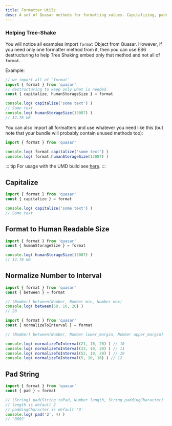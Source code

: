 ```yaml
---
title: Formatter Utils
desc: A set of Quasar methods for formatting values. Capitalizing, padding, normalizing and more.
---
```


### Helping Tree-Shake
You will notice all examples import `format` Object from Quasar. However, if you need only one formatter method from it, then you can use ES6 destructuring to help Tree Shaking embed only that method and not all of `format`.

Example:
```js
// we import all of `format`
import { format } from 'quasar'
// destructuring to keep only what is needed
const { capitalize, humanStorageSize } = format

console.log( capitalize('some text') )
// Some text
console.log( humanStorageSize(13087) )
// 12.78 kB
```

You can also import all formatters and use whatever you need like this (but note that your bundle will probably contain unused methods too):
```js
import { format } from 'quasar'

console.log( format.capitalize('some text') )
console.log( format.humanStorageSize(13087) )
```

::: tip
For usage with the UMD build see [here](/start/umd#Quasar-Global-Object).
:::

## Capitalize
``` js
import { format } from 'quasar'
const { capitalize } = format

console.log( capitalize('some text') )
// Some text
```

## Format to Human Readable Size
``` js
import { format } from 'quasar'
const { humanStorageSize } = format

console.log( humanStorageSize(13087) )
// 12.78 kB
```

## Normalize Number to Interval

``` js
import { format } from 'quasar'
const { between } = format

// (Number) between(Number, Number min, Number max)
console.log( between(50, 10, 20) )
// 20
```

``` js
import { format } from 'quasar'
const { normalizeToInterval } = format

// (Number) between(Number, Number lower_margin, Number upper_margin)

console.log( normalizeToInterval(21, 10, 20) ) // 10
console.log( normalizeToInterval(33, 10, 20) ) // 11
console.log( normalizeToInterval(52, 10, 20) ) // 19
console.log( normalizeToInterval(5, 10, 16) ) // 12
```

## Pad String
``` js
import { format } from 'quasar'
const { pad } = format

// (String) pad(String toPad, Number length, String paddingCharacter)
// length is default 2
// paddingCharacter is default '0'
console.log( pad('2', 4) )
// '0002'
```
